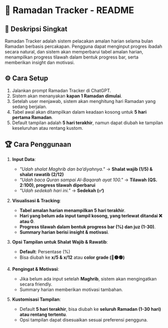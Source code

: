 # 📌 Ramadan Tracker - README

## 📖 Deskripsi Singkat
Ramadan Tracker adalah sistem pelacakan amalan harian selama bulan Ramadan berbasis percakapan. Pengguna dapat menginput progres ibadah secara natural, dan sistem akan memperbarui tabel amalan harian, menampilkan progress tilawah dalam bentuk progress bar, serta memberikan insight dan motivasi.

## ⚙️ Cara Setup
1. Jalankan prompt Ramadan Tracker di ChatGPT.
2. Sistem akan menanyakan **kapan 1 Ramadan dimulai**.
3. Setelah user menjawab, sistem akan menghitung hari Ramadan yang sedang berjalan.
4. Tabel awal akan ditampilkan dalam keadaan kosong untuk **5 hari pertama Ramadan**.
5. Default tampilan adalah **5 hari terakhir**, namun dapat diubah ke tampilan keseluruhan atau rentang kustom.

## 🏆 Cara Penggunaan
1. **Input Data**:
   - *"Udah shalat Maghrib dan ba’diyahnya."* → **Shalat wajib (1/5) & shalat rawatib (2/12)**
   - *"Udah baca Quran sampai Al-Baqarah ayat 100."* → **Tilawah (QS. 2:100), progress tilawah diperbarui**
   - *"Udah sedekah hari ini."* → **Sedekah (✅)**

2. **Visualisasi & Tracking**:
   - **Tabel amalan harian menampilkan 5 hari terakhir**.
   - **Hari yang belum ada input tampil kosong, yang terlewat ditandai ❌ atau 0**.
   - **Progress tilawah dalam bentuk progress bar (%) dan juz (1-30)**.
   - **Summary harian berisi insight & motivasi**.

3. **Opsi Tampilan untuk Shalat Wajib & Rawatib**:
   - **Default**: Persentase (%)
   - Bisa diubah ke **x/5 & x/12** atau **color grade (🔴🟡🟢)**

4. **Pengingat & Motivasi**:
   - Jika belum ada input setelah **Maghrib**, sistem akan mengingatkan secara friendly.
   - Summary harian memberikan motivasi tambahan.

5. **Kustomisasi Tampilan**:
   - Default **5 hari terakhir**, bisa diubah ke **seluruh Ramadan (1-30 hari) atau rentang tertentu**.
   - Opsi tampilan dapat disesuaikan sesuai preferensi pengguna.
 
